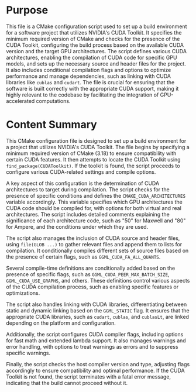 # Purpose
This file is a CMake configuration script used to set up a build environment for a software project that utilizes NVIDIA's CUDA Toolkit. It specifies the minimum required version of CMake and checks for the presence of the CUDA Toolkit, configuring the build process based on the available CUDA version and the target GPU architectures. The script defines various CUDA architectures, enabling the compilation of CUDA code for specific GPU models, and sets up the necessary source and header files for the project. It also includes conditional compilation flags and options to optimize performance and manage dependencies, such as linking with CUDA libraries like `cublas` and `cudart`. The file is crucial for ensuring that the software is built correctly with the appropriate CUDA support, making it highly relevant to the codebase by facilitating the integration of GPU-accelerated computations.
# Content Summary
This CMake configuration file is designed to set up a build environment for a project that utilizes NVIDIA's CUDA Toolkit. The file begins by specifying a minimum required version of CMake (3.18) to ensure compatibility with certain CUDA features. It then attempts to locate the CUDA Toolkit using `find_package(CUDAToolkit)`. If the toolkit is found, the script proceeds to configure various CUDA-related settings and compile options.

A key aspect of this configuration is the determination of CUDA architectures to target during compilation. The script checks for the presence of specific conditions and defines the `CMAKE_CUDA_ARCHITECTURES` variable accordingly. This variable specifies which GPU architectures the CUDA code should be compiled for, with options for both virtual and real architectures. The script includes detailed comments explaining the significance of each architecture code, such as "50" for Maxwell and "80" for Ampere, and the conditions under which they are used.

The script also manages the inclusion of CUDA source and header files, using `file(GLOB ...)` to gather relevant files and append them to lists for compilation. It conditionally compiles different sets of source files based on the presence of certain flags, such as `GGML_CUDA_FA_ALL_QUANTS`.

Several compile-time definitions are conditionally added based on the presence of specific flags, such as `GGML_CUDA_PEER_MAX_BATCH_SIZE`, `GGML_CUDA_USE_GRAPHS`, and others. These definitions control various aspects of the CUDA compilation process, such as enabling specific features or optimizations.

The script also handles linking with CUDA libraries, differentiating between static and dynamic linking based on the `GGML_STATIC` flag. It ensures that the appropriate CUDA libraries, such as `cudart`, `cublas`, and `cublasLt`, are linked depending on the platform and configuration.

Additionally, the script configures CUDA compiler flags, including options for fast math and extended lambda support. It also manages warnings and error handling, with options to treat warnings as errors and to suppress specific warnings.

Finally, the script checks the host compiler version and type, adjusting flags accordingly to ensure compatibility and optimal performance. If the CUDA Toolkit is not found, the script terminates with a fatal error message, indicating that the build cannot proceed without it.
